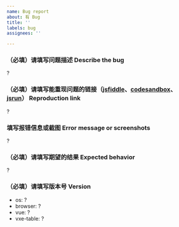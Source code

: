 ```yaml
---
name: Bug report
about: 有 Bug
title: ''
labels: bug
assignees: ''

---
```


### （必填）请填写问题描述 Describe the bug

 ?

### （必填）请填写能重现问题的链接（[jsfiddle](https://jsfiddle.net/em6wnz20/)、[codesandbox](https://codesandbox.io/s/vue-template-916h0)、[jsrun](https://jsrun.net/vIyKp/edit)） Reproduction link

 ?

### 填写报错信息或截图 Error message or screenshots

 ?

### （必填）请填写期望的结果 Expected behavior

 ?

### （必填）请填写版本号 Version

- os: ?
- browser: ?
- vue: ?
- vxe-table: ?
